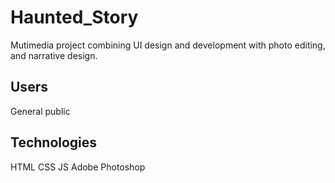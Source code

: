 # Haunted_Story
Mutimedia project combining UI design and development with photo editing, and narrative design.

## Users
General public

## Technologies
HTML
CSS
JS
Adobe Photoshop

